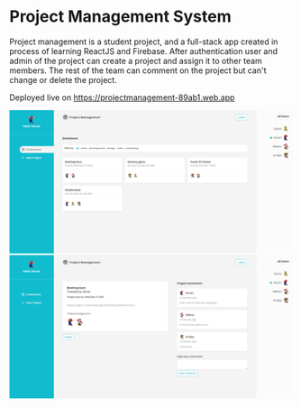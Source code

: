 # Project Management System

Project management is a student project, and a full-stack app created in process of learning ReactJS and Firebase.
After authentication user and admin of the project can create a project and assign it to other team members. 
The rest of the team can comment on the project but can't change or delete the project.

Deployed live on https://projectmanagement-89ab1.web.app

<img src="src/assets/screenshot1.png">
<img src="src/assets/screenshot2.png">
